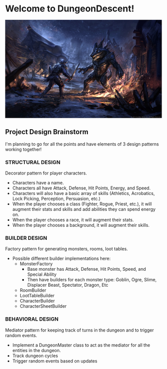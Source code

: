 # Welcome to DungeonDescent!

![image info](dungeon-art.jpg)

## Project Design Brainstorm

 I'm planning to go for all the points and have elements of 3 design patterns working together!
 
### STRUCTURAL DESIGN 
Decorator pattern for player characters. 
- Characters have a name.
- Characters all have Attack, Defense, Hit Points, Energy, and Speed.
- Characters will also have a basic array of skills (Athletics, Acrobatics, Lock Picking, Perception, Persuasion, etc.)
- When the player chooses a class (Fighter, Rogue, Priest, etc.), it will augment their stats and skills and add abilities they can spend energy on.
- When the player chooses a race, it will augment their stats.
- When the player chooses a background, it will augment their skills.

### BUILDER DESIGN 
Factory pattern for generating monsters, rooms, loot tables.
- Possible different builder implementations here:
  - MonsterFactory
    - Base monster has Attack, Defense, Hit Points, Speed, and Special Ability
    - Then have builders for each monster type: Goblin, Ogre, Slime, Displacer Beast, Spectator, Dragon, Etc
  - RoomBuilder 
  - LootTableBuilder
  - CharacterBuilder
  - CharacterSheetBuilder

### BEHAVIORAL DESIGN 
Mediator pattern for keeping track of turns in the dungeon and to trigger random events.
- Implement a DungeonMaster class to act as the mediator for all the entities in the dungeon.
- Track dungeon cycles
- Trigger random events based on updates
